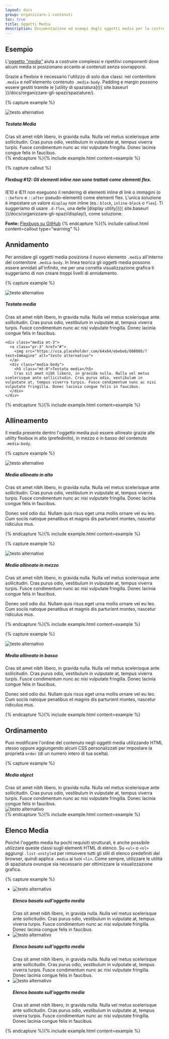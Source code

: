 ```yaml
---
layout: docs
group: organizzare-i-contenuti
toc: true
title: Oggetti Media
description: Documentazione ed esempi degli oggetti media per la costruzione di componenti come commenti blog, tweets e similari.
---
```


## Esempio

L'[oggetto _"media"_](http://www.stubbornella.org/content/2010/06/25/the-media-object-saves-hundreds-of-lines-of-code/) aiuta a costruire complessi e ripetitivi componenti dove alcuni media si posizionano accanto ai contenuti senza sovrapporsi.

Grazie a flexbox è necessario l'utilizzo di solo due classi: nel contenitore `.media` e nell'elemento contenuto `.media-body`. Padding e margin possono essere gestiti tramite le [utility di spaziatura]({{ site.baseurl }}/docs/organizzare-gli-spazi/spaziature/).

{% capture example %}

<div class="media">
  <img class="mr-3" src="https://via.placeholder.com/64x64/ebebeb/808080/?text=Immagine" alt="testo alternativo">
  <div class="media-body">
    <h5 class="mt-0">Testata Media</h5>
    Cras sit amet nibh libero, in gravida nulla. Nulla vel metus scelerisque ante sollicitudin. Cras purus odio, vestibulum in vulputate at, tempus viverra turpis. Fusce condimentum nunc ac nisi vulputate fringilla. Donec lacinia congue felis in faucibus.
  </div>
</div>
{% endcapture %}{% include example.html content=example %}

{% capture callout %}

##### Flexbug #12: Gli elementi inline non sono trattati come elementi flex.

IE10 e IE11 non eseguono il rendering di elementi inline di link o immagini (o `::before` e `::after` pseudo-elementi) come elementi flex. L'unica soluzione è impostare un valore `display` non inline (es.: `block`, `inline-block` o `flex`). Ti suggeriamo di usare `.d-flex`, una delle [display utility]({{ site.baseurl }}/docs/organizzare-gli-spazi/display/), come soluzione.

**Fonte:** [Flexbugs su GitHub](https://github.com/philipwalton/flexbugs#12-inline-elements-are-not-treated-as-flex-items)
{% endcapture %}{% include callout.html content=callout type="warning" %}

## Annidamento

Per annidare gli oggetti media posiziona il nuovo elemento `.media` all'interno del contenitore `.media-body`. In linea teorica gli oggetti media possono essere annidati all'infinito, me per una corretta visualizzazione grafica ti suggeriamo di non creare troppi livelli di annidamento.

{% capture example %}

<div class="media">
  <img class="mr-3" src="https://via.placeholder.com/64x64/ebebeb/808080/?text=Immagine" alt="testo alternativo">
  <div class="media-body">
    <h5 class="mt-0">Testata media</h5>
    Cras sit amet nibh libero, in gravida nulla. Nulla vel metus scelerisque ante sollicitudin. Cras purus odio, vestibulum in vulputate at, tempus viverra turpis. Fusce condimentum nunc ac nisi vulputate fringilla. Donec lacinia congue felis in faucibus.

    <div class="media mt-3">
      <a class="pr-3" href="#">
        <img src="https://via.placeholder.com/64x64/ebebeb/808080/?text=Immagine" alt="testo alternativo">
      </a>
      <div class="media-body">
        <h5 class="mt-0">Testata media</h5>
        Cras sit amet nibh libero, in gravida nulla. Nulla vel metus scelerisque ante sollicitudin. Cras purus odio, vestibulum in vulputate at, tempus viverra turpis. Fusce condimentum nunc ac nisi vulputate fringilla. Donec lacinia congue felis in faucibus.
      </div>
    </div>

  </div>
</div>
{% endcapture %}{% include example.html content=example %}

## Allineamento

Il media presente dentro l'oggetto media può essere allineato grazie alle utility flexbox in alto (prefedinito), in mezzo o in basso del contenuto `.media-body`.

{% capture example %}

<div class="media">
  <img class="align-self-start mr-3" src="https://via.placeholder.com/64x64/ebebeb/808080/?text=Immagine" alt="testo alternativo">
  <div class="media-body">
    <h5 class="mt-0">Media allineato in alto</h5>
    <p>Cras sit amet nibh libero, in gravida nulla. Nulla vel metus scelerisque ante sollicitudin. Cras purus odio, vestibulum in vulputate at, tempus viverra turpis. Fusce condimentum nunc ac nisi vulputate fringilla. Donec lacinia congue felis in faucibus.</p>
    <p>Donec sed odio dui. Nullam quis risus eget urna mollis ornare vel eu leo. Cum sociis natoque penatibus et magnis dis parturient montes, nascetur ridiculus mus.</p>
  </div>
</div>
{% endcapture %}{% include example.html content=example %}

{% capture example %}

<div class="media">
  <img class="align-self-center mr-3" src="https://via.placeholder.com/64x64/ebebeb/808080/?text=Immagine" alt="testo alternativo">
  <div class="media-body">
    <h5 class="mt-0">Media allineato in mezzo</h5>
    <p>Cras sit amet nibh libero, in gravida nulla. Nulla vel metus scelerisque ante sollicitudin. Cras purus odio, vestibulum in vulputate at, tempus viverra turpis. Fusce condimentum nunc ac nisi vulputate fringilla. Donec lacinia congue felis in faucibus.</p>
    <p class="mb-0">Donec sed odio dui. Nullam quis risus eget urna mollis ornare vel eu leo. Cum sociis natoque penatibus et magnis dis parturient montes, nascetur ridiculus mus.</p>
  </div>
</div>
{% endcapture %}{% include example.html content=example %}

{% capture example %}

<div class="media">
  <img class="align-self-end mr-3" src="https://via.placeholder.com/64x64/ebebeb/808080/?text=Immagine" alt="testo alternativo">
  <div class="media-body">
    <h5 class="mt-0">Media allineato in basso</h5>
    <p>Cras sit amet nibh libero, in gravida nulla. Nulla vel metus scelerisque ante sollicitudin. Cras purus odio, vestibulum in vulputate at, tempus viverra turpis. Fusce condimentum nunc ac nisi vulputate fringilla. Donec lacinia congue felis in faucibus.</p>
    <p class="mb-0">Donec sed odio dui. Nullam quis risus eget urna mollis ornare vel eu leo. Cum sociis natoque penatibus et magnis dis parturient montes, nascetur ridiculus mus.</p>
  </div>
</div>
{% endcapture %}{% include example.html content=example %}

## Ordinamento

Puoi modificare l'ordine del contenuto negli oggetti media utilizzando HTML stesso oppure aggiungendo alcuni CSS personalizzati per impostare la proprietà `order` (di un numero intero di tua scelta).

{% capture example %}

<div class="media">
  <div class="media-body">
    <h5 class="mt-0 mb-1">Media object</h5>
    Cras sit amet nibh libero, in gravida nulla. Nulla vel metus scelerisque ante sollicitudin. Cras purus odio, vestibulum in vulputate at, tempus viverra turpis. Fusce condimentum nunc ac nisi vulputate fringilla. Donec lacinia congue felis in faucibus.
  </div>
  <img class="ml-3" src="https://via.placeholder.com/64x64/ebebeb/808080/?text=Immagine" alt="testo alternativo">
</div>
{% endcapture %}{% include example.html content=example %}

## Elenco Media

Poiché l'oggetto media ha pochi requisiti strutturali, è anche possibile utilizzare queste classi sugli elementi HTML di elenco. Su `<ul>` o `<ol>` aggiungi `.list-unstyled` per rimuovere tutti gli stili di elenco predefiniti del browser, quindi applica `.media` ai tuoi `<li>`. Come sempre, utilizzare le utilità di spaziatura ovunque sia necessario per ottimizzare la visualizzazione grafica.

{% capture example %}

<ul class="list-unstyled">
  <li class="media">
    <img class="mr-3" src="https://via.placeholder.com/64x64/ebebeb/808080/?text=Immagine" alt="testo alternativo">
    <div class="media-body">
      <h5 class="mt-0 mb-1">Elenco basato sull'oggetto media</h5>
      Cras sit amet nibh libero, in gravida nulla. Nulla vel metus scelerisque ante sollicitudin. Cras purus odio, vestibulum in vulputate at, tempus viverra turpis. Fusce condimentum nunc ac nisi vulputate fringilla. Donec lacinia congue felis in faucibus.
    </div>
  </li>
  <li class="media my-4">
    <img class="mr-3" src="https://via.placeholder.com/64x64/ebebeb/808080/?text=Immagine" alt="testo alternativo">
    <div class="media-body">
      <h5 class="mt-0 mb-1">Elenco basato sull'oggetto media</h5>
      Cras sit amet nibh libero, in gravida nulla. Nulla vel metus scelerisque ante sollicitudin. Cras purus odio, vestibulum in vulputate at, tempus viverra turpis. Fusce condimentum nunc ac nisi vulputate fringilla. Donec lacinia congue felis in faucibus.
    </div>
  </li>
  <li class="media">
    <img class="mr-3" src="https://via.placeholder.com/64x64/ebebeb/808080/?text=Immagine" alt="testo alternativo">
    <div class="media-body">
      <h5 class="mt-0 mb-1">Elenco basato sull'oggetto media</h5>
      Cras sit amet nibh libero, in gravida nulla. Nulla vel metus scelerisque ante sollicitudin. Cras purus odio, vestibulum in vulputate at, tempus viverra turpis. Fusce condimentum nunc ac nisi vulputate fringilla. Donec lacinia congue felis in faucibus.
    </div>
  </li>
</ul>
{% endcapture %}{% include example.html content=example %}
